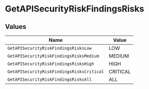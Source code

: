 # GetAPISecurityRiskFindingsRisks


## Values

| Name                                      | Value                                     |
| ----------------------------------------- | ----------------------------------------- |
| `GetAPISecurityRiskFindingsRisksLow`      | LOW                                       |
| `GetAPISecurityRiskFindingsRisksMedium`   | MEDIUM                                    |
| `GetAPISecurityRiskFindingsRisksHigh`     | HIGH                                      |
| `GetAPISecurityRiskFindingsRisksCritical` | CRITICAL                                  |
| `GetAPISecurityRiskFindingsRisksAll`      | ALL                                       |